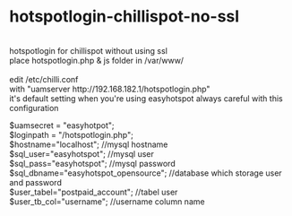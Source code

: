 # hotspotlogin-chillispot-no-ssl
<br>
hotspotlogin for chillispot without using ssl<br>
place hotspotlogin.php & js folder in /var/www/<br><br>
edit /etc/chilli.conf<br>
with "uamserver http://192.168.182.1/hotspotlogin.php"<br>
it's default setting when you're using easyhotspot always careful with this configuration

$uamsecret = "easyhotpot";<br>
$loginpath = "/hotspotlogin.php";<br>
$hostname="localhost"; //mysql hostname<br>
$sql_user="easyhotspot"; //mysql user<br>
$sql_pass="easyhotspot"; //mysql password<br>
$sql_dbname="easyhotspot_opensource"; //database which storage user and password<br>
$user_tabel="postpaid_account"; //tabel user<br>
$user_tb_col="username"; //username column name
